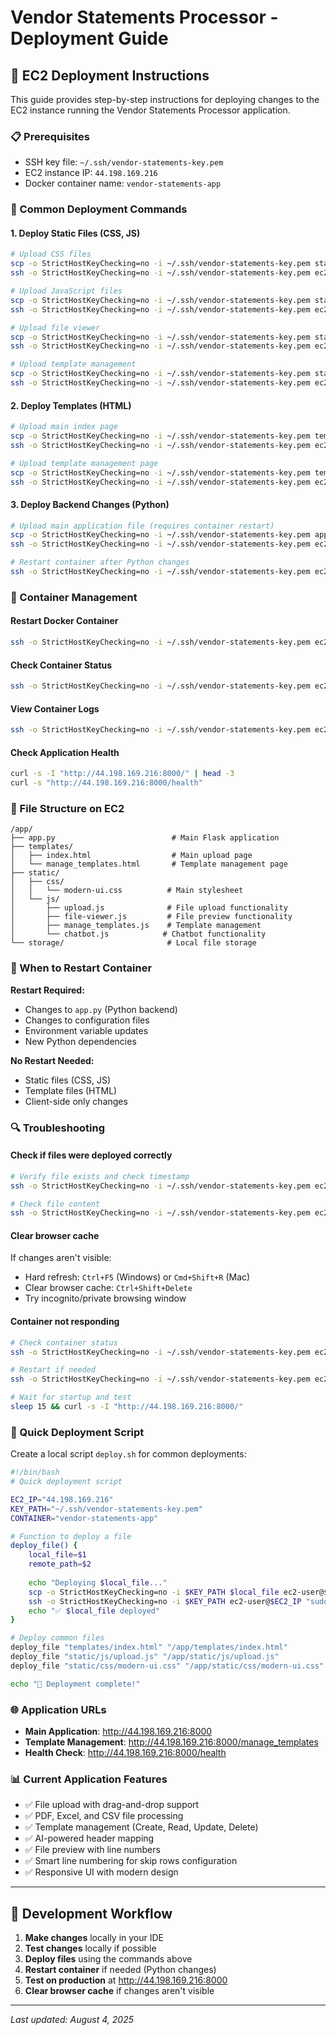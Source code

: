 # Vendor Statements Processor - Deployment Guide

## 🚀 EC2 Deployment Instructions

This guide provides step-by-step instructions for deploying changes to the EC2 instance running the Vendor Statements Processor application.

### 📋 Prerequisites

- SSH key file: `~/.ssh/vendor-statements-key.pem`
- EC2 instance IP: `44.198.169.216`
- Docker container name: `vendor-statements-app`

### 🔧 Common Deployment Commands

#### 1. Deploy Static Files (CSS, JS)

```bash
# Upload CSS files
scp -o StrictHostKeyChecking=no -i ~/.ssh/vendor-statements-key.pem static/css/modern-ui.css ec2-user@44.198.169.216:/tmp/modern-ui.css
ssh -o StrictHostKeyChecking=no -i ~/.ssh/vendor-statements-key.pem ec2-user@44.198.169.216 'sudo docker cp /tmp/modern-ui.css vendor-statements-app:/app/static/css/modern-ui.css'

# Upload JavaScript files
scp -o StrictHostKeyChecking=no -i ~/.ssh/vendor-statements-key.pem static/js/upload.js ec2-user@44.198.169.216:/tmp/upload.js
ssh -o StrictHostKeyChecking=no -i ~/.ssh/vendor-statements-key.pem ec2-user@44.198.169.216 'sudo docker cp /tmp/upload.js vendor-statements-app:/app/static/js/upload.js'

# Upload file viewer
scp -o StrictHostKeyChecking=no -i ~/.ssh/vendor-statements-key.pem static/js/file-viewer.js ec2-user@44.198.169.216:/tmp/file-viewer.js
ssh -o StrictHostKeyChecking=no -i ~/.ssh/vendor-statements-key.pem ec2-user@44.198.169.216 'sudo docker cp /tmp/file-viewer.js vendor-statements-app:/app/static/js/file-viewer.js'

# Upload template management
scp -o StrictHostKeyChecking=no -i ~/.ssh/vendor-statements-key.pem static/js/manage_templates.js ec2-user@44.198.169.216:/tmp/manage_templates.js
ssh -o StrictHostKeyChecking=no -i ~/.ssh/vendor-statements-key.pem ec2-user@44.198.169.216 'sudo docker cp /tmp/manage_templates.js vendor-statements-app:/app/static/js/manage_templates.js'
```

#### 2. Deploy Templates (HTML)

```bash
# Upload main index page
scp -o StrictHostKeyChecking=no -i ~/.ssh/vendor-statements-key.pem templates/index.html ec2-user@44.198.169.216:/tmp/index.html
ssh -o StrictHostKeyChecking=no -i ~/.ssh/vendor-statements-key.pem ec2-user@44.198.169.216 'sudo docker cp /tmp/index.html vendor-statements-app:/app/templates/index.html'

# Upload template management page
scp -o StrictHostKeyChecking=no -i ~/.ssh/vendor-statements-key.pem templates/manage_templates.html ec2-user@44.198.169.216:/tmp/manage_templates.html
ssh -o StrictHostKeyChecking=no -i ~/.ssh/vendor-statements-key.pem ec2-user@44.198.169.216 'sudo docker cp /tmp/manage_templates.html vendor-statements-app:/app/templates/manage_templates.html'
```

#### 3. Deploy Backend Changes (Python)

```bash
# Upload main application file (requires container restart)
scp -o StrictHostKeyChecking=no -i ~/.ssh/vendor-statements-key.pem app.py ec2-user@44.198.169.216:/tmp/app.py
ssh -o StrictHostKeyChecking=no -i ~/.ssh/vendor-statements-key.pem ec2-user@44.198.169.216 'sudo docker cp /tmp/app.py vendor-statements-app:/app/app.py'

# Restart container after Python changes
ssh -o StrictHostKeyChecking=no -i ~/.ssh/vendor-statements-key.pem ec2-user@44.198.169.216 'sudo docker restart vendor-statements-app'
```

### 🔄 Container Management

#### Restart Docker Container
```bash
ssh -o StrictHostKeyChecking=no -i ~/.ssh/vendor-statements-key.pem ec2-user@44.198.169.216 'sudo docker restart vendor-statements-app'
```

#### Check Container Status
```bash
ssh -o StrictHostKeyChecking=no -i ~/.ssh/vendor-statements-key.pem ec2-user@44.198.169.216 'sudo docker ps'
```

#### View Container Logs
```bash
ssh -o StrictHostKeyChecking=no -i ~/.ssh/vendor-statements-key.pem ec2-user@44.198.169.216 'sudo docker logs vendor-statements-app --tail 50'
```

#### Check Application Health
```bash
curl -s -I "http://44.198.169.216:8000/" | head -3
curl -s "http://44.198.169.216:8000/health"
```

### 📁 File Structure on EC2

```
/app/
├── app.py                          # Main Flask application
├── templates/
│   ├── index.html                  # Main upload page
│   └── manage_templates.html       # Template management page
├── static/
│   ├── css/
│   │   └── modern-ui.css          # Main stylesheet
│   └── js/
│       ├── upload.js              # File upload functionality
│       ├── file-viewer.js         # File preview functionality
│       ├── manage_templates.js    # Template management
│       └── chatbot.js            # Chatbot functionality
└── storage/                       # Local file storage
```

### 🚨 When to Restart Container

**Restart Required:**
- Changes to `app.py` (Python backend)
- Changes to configuration files
- Environment variable updates
- New Python dependencies

**No Restart Needed:**
- Static files (CSS, JS)
- Template files (HTML)
- Client-side only changes

### 🔍 Troubleshooting

#### Check if files were deployed correctly
```bash
# Verify file exists and check timestamp
ssh -o StrictHostKeyChecking=no -i ~/.ssh/vendor-statements-key.pem ec2-user@44.198.169.216 'sudo docker exec vendor-statements-app ls -la /app/templates/index.html'

# Check file content
ssh -o StrictHostKeyChecking=no -i ~/.ssh/vendor-statements-key.pem ec2-user@44.198.169.216 'sudo docker exec vendor-statements-app cat /app/templates/index.html | grep -A 5 -B 5 "specific-content"'
```

#### Clear browser cache
If changes aren't visible:
- Hard refresh: `Ctrl+F5` (Windows) or `Cmd+Shift+R` (Mac)
- Clear browser cache: `Ctrl+Shift+Delete`
- Try incognito/private browsing window

#### Container not responding
```bash
# Check container status
ssh -o StrictHostKeyChecking=no -i ~/.ssh/vendor-statements-key.pem ec2-user@44.198.169.216 'sudo docker ps -a'

# Restart if needed
ssh -o StrictHostKeyChecking=no -i ~/.ssh/vendor-statements-key.pem ec2-user@44.198.169.216 'sudo docker restart vendor-statements-app'

# Wait for startup and test
sleep 15 && curl -s -I "http://44.198.169.216:8000/"
```

### 📝 Quick Deployment Script

Create a local script `deploy.sh` for common deployments:

```bash
#!/bin/bash
# Quick deployment script

EC2_IP="44.198.169.216"
KEY_PATH="~/.ssh/vendor-statements-key.pem"
CONTAINER="vendor-statements-app"

# Function to deploy a file
deploy_file() {
    local_file=$1
    remote_path=$2
    
    echo "Deploying $local_file..."
    scp -o StrictHostKeyChecking=no -i $KEY_PATH $local_file ec2-user@$EC2_IP:/tmp/$(basename $local_file)
    ssh -o StrictHostKeyChecking=no -i $KEY_PATH ec2-user@$EC2_IP "sudo docker cp /tmp/$(basename $local_file) $CONTAINER:$remote_path"
    echo "✅ $local_file deployed"
}

# Deploy common files
deploy_file "templates/index.html" "/app/templates/index.html"
deploy_file "static/js/upload.js" "/app/static/js/upload.js"
deploy_file "static/css/modern-ui.css" "/app/static/css/modern-ui.css"

echo "🎉 Deployment complete!"
```

### 🌐 Application URLs

- **Main Application**: http://44.198.169.216:8000
- **Template Management**: http://44.198.169.216:8000/manage_templates
- **Health Check**: http://44.198.169.216:8000/health

### 📊 Current Application Features

- ✅ File upload with drag-and-drop support
- ✅ PDF, Excel, and CSV file processing
- ✅ Template management (Create, Read, Update, Delete)
- ✅ AI-powered header mapping
- ✅ File preview with line numbers
- ✅ Smart line numbering for skip rows configuration
- ✅ Responsive UI with modern design

---

## 🔧 Development Workflow

1. **Make changes** locally in your IDE
2. **Test changes** locally if possible
3. **Deploy files** using the commands above
4. **Restart container** if needed (Python changes)
5. **Test on production** at http://44.198.169.216:8000
6. **Clear browser cache** if changes aren't visible

---

*Last updated: August 4, 2025*